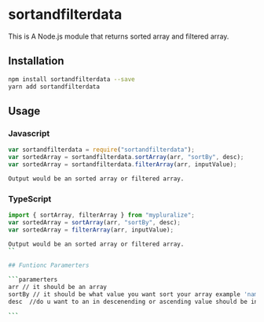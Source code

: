 # sortandfilterdata

This is A Node.js module that returns sorted array and filtered array.

## Installation

```sh
npm install sortandfilterdata --save
yarn add sortandfilterdata
```

## Usage

### Javascript

```javascript
var sortandfilterdata = require("sortandfilterdata");
var sortedArray = sortandfilterdata.sortArray(arr, "sortBy", desc);
var sortedArray = sortandfilterdata.filterArray(arr, inputValue);
```

```sh
Output would be an sorted array or filtered array.
```

### TypeScript

```typescript
import { sortArray, filterArray } from "mypluralize";
var sortedArray = sortArray(arr, "sortBy", desc);
var sortedArray = filterArray(arr, inputValue);
```

````sh
Output would be an sorted array or filtered array.
``

## Funtionc Paramerters

```paramerters
arr // it should be an array
sortBy // it should be what value you want sort your array example 'name or age'
desc  //do u want to an in descenending or ascending value should be in boolean (true or flase)

```
````
